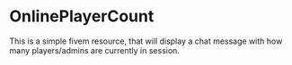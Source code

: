 # OnlinePlayerCount
This is a simple fivem resource, that will display a chat message with how many players/admins are currently in session.
